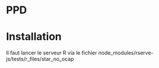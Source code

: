 PPD
===

Installation
============

Il faut lancer le serveur R via le fichier node_modules/rserve-js/tests/r_files/star_no_ocap
